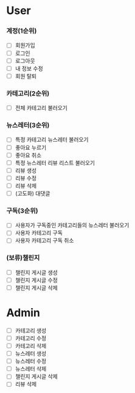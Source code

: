 # User
### 계정(1순위)
- [ ] 회원가입
- [ ] 로그인
- [ ] 로그아웃
- [ ] 내 정보 수정
- [ ] 회원 탈퇴

### 카테고리(2순위)
- [ ] 전체 카테고리 불러오기

### 뉴스레터(3순위)
- [ ] 특정 카테고리 뉴스레터 불러오기
- [ ] 좋아요 누르기
- [ ] 좋아요 취소
- [ ] 특정 뉴스레터 리뷰 리스트 불러오기
- [ ] 리뷰 생성
- [ ] 리뷰 수정
- [ ] 리뷰 삭제
- [ ] (고도화) 대댓글

### 구독(3순위)
- [ ] 사용자가 구독중인 카테고리들의 뉴스레터 불러오기
- [ ] 사용자 카테고리 구독
- [ ] 사용자 카테고리 구독 취소

### (보류)챌린지
- [ ] 챌린지 게시글 생성
- [ ] 챌린지 게시글 수정
- [ ] 챌린지 게시글 삭제
 
# Admin
- [ ] 카테고리 생성
- [ ] 카테고리 수정
- [ ] 카테고리 삭제
- [ ] 뉴스레터 생성
- [ ] 뉴스레터 수정
- [ ] 뉴스레터 삭제
- [ ] 챌린지 게시글 삭제
- [ ] 리뷰 삭제